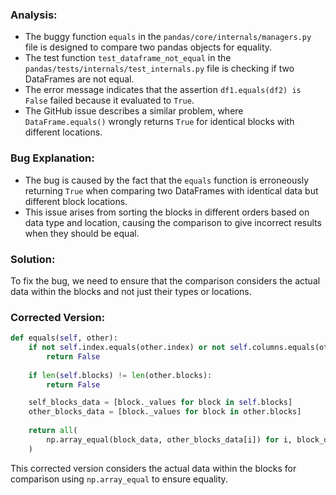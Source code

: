 ### Analysis:
- The buggy function `equals` in the `pandas/core/internals/managers.py` file is designed to compare two pandas objects for equality.
- The test function `test_dataframe_not_equal` in the `pandas/tests/internals/test_internals.py` file is checking if two DataFrames are not equal.
- The error message indicates that the assertion `df1.equals(df2) is False` failed because it evaluated to `True`.
- The GitHub issue describes a similar problem, where `DataFrame.equals()` wrongly returns `True` for identical blocks with different locations.

### Bug Explanation:
- The bug is caused by the fact that the `equals` function is erroneously returning `True` when comparing two DataFrames with identical data but different block locations.
- This issue arises from sorting the blocks in different orders based on data type and location, causing the comparison to give incorrect results when they should be equal.

### Solution:
To fix the bug, we need to ensure that the comparison considers the actual data within the blocks and not just their types or locations.

### Corrected Version:
```python
def equals(self, other):
    if not self.index.equals(other.index) or not self.columns.equals(other.columns):
        return False
    
    if len(self.blocks) != len(other.blocks):
        return False

    self_blocks_data = [block._values for block in self.blocks]
    other_blocks_data = [block._values for block in other.blocks]
    
    return all(
        np.array_equal(block_data, other_blocks_data[i]) for i, block_data in enumerate(self_blocks_data)
    )
```

This corrected version considers the actual data within the blocks for comparison using `np.array_equal` to ensure equality.